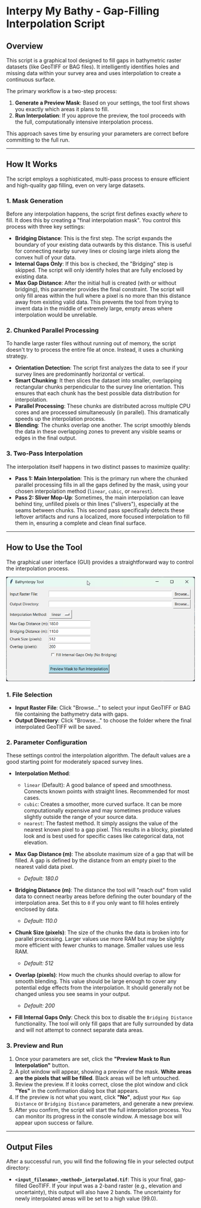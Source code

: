 # Interpy My Bathy - Gap-Filling Interpolation Script

## Overview

This script is a graphical tool designed to fill gaps in bathymetric raster datasets (like GeoTIFF or BAG files). It intelligently identifies holes and missing data within your survey area and uses interpolation to create a continuous surface.

The primary workflow is a two-step process:
1.  **Generate a Preview Mask**: Based on your settings, the tool first shows you exactly which areas it plans to fill.
2.  **Run Interpolation**: If you approve the preview, the tool proceeds with the full, computationally intensive interpolation process.

This approach saves time by ensuring your parameters are correct before committing to the full run.

---

## How It Works

The script employs a sophisticated, multi-pass process to ensure efficient and high-quality gap filling, even on very large datasets.

### 1. Mask Generation

Before any interpolation happens, the script first defines exactly *where* to fill. It does this by creating a "final interpolation mask". You control this process with three key settings:

* **Bridging Distance**: This is the first step. The script expands the boundary of your existing data outwards by this distance. This is useful for connecting nearby survey lines or closing large inlets along the convex hull of your data.
* **Internal Gaps Only**: If this box is checked, the "Bridging" step is skipped. The script will only identify holes that are fully enclosed by existing data.
* **Max Gap Distance**: After the initial hull is created (with or without bridging), this parameter provides the final constraint. The script will only fill areas within the hull where a pixel is no more than this distance away from existing valid data. This prevents the tool from trying to invent data in the middle of extremely large, empty areas where interpolation would be unreliable.

### 2. Chunked Parallel Processing

To handle large raster files without running out of memory, the script doesn't try to process the entire file at once. Instead, it uses a chunking strategy.

* **Orientation Detection**: The script first analyzes the data to see if your survey lines are predominantly horizontal or vertical.
* **Smart Chunking**: It then slices the dataset into smaller, overlapping rectangular chunks perpendicular to the survey line orientation. This ensures that each chunk has the best possible data distribution for interpolation.
* **Parallel Processing**: These chunks are distributed across multiple CPU cores and are processed simultaneously (in parallel). This dramatically speeds up the interpolation process.
* **Blending**: The chunks overlap one another. The script smoothly blends the data in these overlapping zones to prevent any visible seams or edges in the final output.

### 3. Two-Pass Interpolation

The interpolation itself happens in two distinct passes to maximize quality:

* **Pass 1: Main Interpolation**: This is the primary run where the chunked parallel processing fills in all the gaps defined by the mask, using your chosen interpolation method (`linear`, `cubic`, or `nearest`).
* **Pass 2: Sliver Mop-Up**: Sometimes, the main interpolation can leave behind tiny, unfilled pixels or thin lines ("slivers"), especially at the seams between chunks. This second pass specifically detects these leftover artifacts and runs a localized, more focused interpolation to fill them in, ensuring a complete and clean final surface.

---

## How to Use the Tool

The graphical user interface (GUI) provides a straightforward way to control the interpolation process.

![image](bathynterpy.png)


### 1. File Selection
* **Input Raster File**: Click "Browse..." to select your input GeoTIFF or BAG file containing the bathymetry data with gaps.
* **Output Directory**: Click "Browse..." to choose the folder where the final interpolated GeoTIFF will be saved.

### 2. Parameter Configuration

These settings control the interpolation algorithm. The default values are a good starting point for moderately spaced survey lines.

* **Interpolation Method**:
    * `linear` (Default): A good balance of speed and smoothness. Connects known points with straight lines. Recommended for most cases.
    * `cubic`: Creates a smoother, more curved surface. It can be more computationally expensive and may sometimes produce values slightly outside the range of your source data.
    * `nearest`: The fastest method. It simply assigns the value of the nearest known pixel to a gap pixel. This results in a blocky, pixelated look and is best used for specific cases like categorical data, not elevation.

* **Max Gap Distance (m)**: The absolute maximum size of a gap that will be filled. A gap is defined by the distance from an empty pixel to the nearest valid data pixel.
    * *Default: 180.0*

* **Bridging Distance (m)**: The distance the tool will "reach out" from valid data to connect nearby areas before defining the outer boundary of the interpolation area. Set this to `0` if you only want to fill holes entirely enclosed by data.
    * *Default: 110.0*

* **Chunk Size (pixels)**: The size of the chunks the data is broken into for parallel processing. Larger values use more RAM but may be slightly more efficient with fewer chunks to manage. Smaller values use less RAM.
    * *Default: 512*

* **Overlap (pixels)**: How much the chunks should overlap to allow for smooth blending. This value should be large enough to cover any potential edge effects from the interpolation. It should generally not be changed unless you see seams in your output.
    * *Default: 200*

* **Fill Internal Gaps Only**: Check this box to disable the `Bridging Distance` functionality. The tool will only fill gaps that are fully surrounded by data and will not attempt to connect separate data areas.

### 3. Preview and Run

1.  Once your parameters are set, click the **"Preview Mask to Run Interpolation"** button.
2.  A plot window will appear, showing a preview of the mask. **White areas are the pixels that will be filled**. Black areas will be left untouched.
3.  Review the preview. If it looks correct, close the plot window and click **"Yes"** in the confirmation dialog box that appears.
4.  If the preview is not what you want, click **"No"**, adjust your `Max Gap Distance` or `Bridging Distance` parameters, and generate a new preview.
5.  After you confirm, the script will start the full interpolation process. You can monitor its progress in the console window. A message box will appear upon success or failure.

---

## Output Files

After a successful run, you will find the following file in your selected output directory:

* **`<input_filename>_<method>_interpolated.tif`**: This is your final, gap-filled GeoTIFF. If your input was a 2-band raster (e.g., elevation and uncertainty), this output will also have 2 bands. The uncertainty for newly interpolated areas will be set to a high value (99.0).
